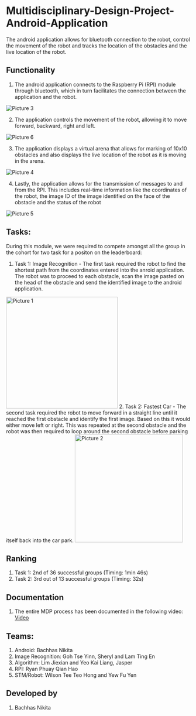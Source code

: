 # Multidisciplinary-Design-Project-Android-Application
The android application allows for bluetooth connection to the robot, control the movement of the robot and tracks the location of the obstacles and the live location of the robot.

## Functionality
1. The android application connects to the Raspberry Pi (RPI) module through bluetooth, which in turn facilitates the connection between the application and the robot. 

![Picture 3](https://user-images.githubusercontent.com/72136295/211238227-ee550e46-3684-4ae7-b9ac-effbbb67d93b.png)

2. The application controls the movement of the robot, allowing it to move forward, backward, right and left. 

![Picture 6](https://user-images.githubusercontent.com/72136295/211237973-ec33ecb6-4c86-4738-ac90-b3736e319830.png)

3. The application displays a virtual arena that allows for marking of 10x10 obstacles and also displays the live location of the robot as it is moving in the arena. 

![Picture 4](https://user-images.githubusercontent.com/72136295/211237888-d61bbba2-b7d5-409e-ab6d-6994bad80279.png)

4. Lastly, the application allows for the transmission of messages to and from the RPI. This includes real-time information like the coordinates of the robot, the image ID of the image identified on the face of the obstacle and the status of the robot

![Picture 5](https://user-images.githubusercontent.com/72136295/211237898-dd42330f-cd91-4a61-a5fd-77ef74fd96fd.png)

## Tasks:
During this module, we were required to compete amongst all the group in the cohort for two task for a positon on the leaderboard: 
1. Task 1: Image Recognition - The first task required the robot to find the shortest path from the coordinates entered into the anroid application. The robot was to proceed to each obstacle, scan the image pasted on the head of the obstacle and send the identified image to the android application. 

<img width="305" alt="Picture 1" src="https://user-images.githubusercontent.com/72136295/211237786-186cdef1-6292-4e2b-a72b-a8a7512e863f.png">
2. Task 2: Fastest Car - The second task required the robot to move forward in a straight line until it reached the first obstacle and identify the first image. Based on this it would either move left or right. This was repeated at the second obstacle and the robot was then required to loop around the second obstacle before parking itself back into the car park. 

<img width="295" alt="Picture 2" src="https://user-images.githubusercontent.com/72136295/211237797-3503d2ce-a9ef-4753-8e69-76d9895262f2.png">

## Ranking
1. Task 1: 2nd of 36 successful groups (Timing: 1min 46s)
2. Task 2: 3rd out of 13 successful groups (Timing: 32s)

## Documentation 
1. The entire MDP process has been documented in the following video: [Video](https://www.youtube.com/watch?v=-sx_L624OJE&list=LL&index=21&ab_channel=Noliferist)

## Teams: 
1. Android: Bachhas Nikita
2. Image Recognition: Goh Tse Yinn, Sheryl and Lam Ting En
3. Algorithm: Lim Jiexian and Yeo Kai Liang, Jasper
4. RPI: Ryan Phuay Qian Hao
5. STM/Robot: Wilson Tee Teo Hong and Yew Fu Yen

## Developed by
1. Bachhas Nikita 
